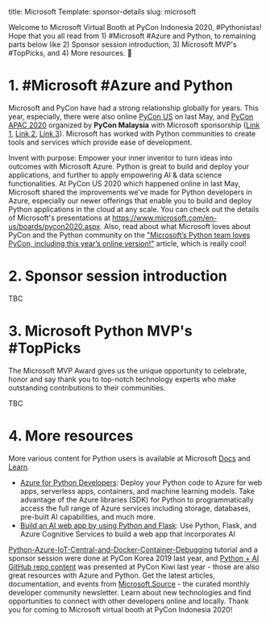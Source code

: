 title: Microsoft
Template: sponsor-details
slug: microsoft

Welcome to Microsoft Virtual Booth at PyCon Indonesia 2020, #Pythonistas! Hope that you all read from 1) #Microsoft #Azure and Python, to remaining parts below like 2) Sponsor session introduction, 3) Microsoft MVP's #TopPicks, and 4) More resources.  🐍

# 1. #Microsoft #Azure and Python

Microsoft and PyCon have had a strong relationship globally for years. This year, especially, there were also online [PyCon US](https://us.pycon.org/2020/sponsors/virtualexpohall/) on last May, and [PyCon APAC 2020](https://pycon.my/pycon-apac-2020-conference-talks/) organized by **PyCon Malaysia** with Microsoft sponsorship ([Link 1](https://www.facebook.com/mymsftdev/posts/3202382903148635), [Link 2](https://www.facebook.com/mymsftdev/videos/1244405782573677/), [Link 3](https://www.facebook.com/mymsftdev/posts/3217745064945752)). Microsoft has worked with Python communities to create tools and services which provide ease of development.

Invent with purpose: Empower your inner inventor to turn ideas into outcomes with Microsoft Azure. Python is great to build and deploy your applications, and further to apply empowering AI & data science functionalities. At PyCon US 2020 which happened online in last May, Microsoft shared the improvements we’ve made for Python developers in Azure, especially our newer offerings that enable you to build and deploy Python applications in the cloud at any scale. You can check out the details of Microsoft's presentations at https://www.microsoft.com/en-us/boards/pycon2020.aspx.
Also, read about what Microsoft loves about PyCon and the Python community on the ["Microsoft’s Python team loves PyCon, including this year’s online version!"](https://pycon.blogspot.com/2020/04/microsofts-python-team-loves-pycon.html) article, which is really cool!

# 2. Sponsor session introduction

TBC

# 3. Microsoft Python MVP's #TopPicks

The Microsoft MVP Award gives us the unique opportunity to celebrate, honor and say thank you to top-notch technology experts who make outstanding contributions to their communities. 

TBC

# 4. More resources

More various content for Python users is available at Microsoft [Docs](https://docs.microsoft.com/id-id/) and [Learn](https://docs.microsoft.com/id-id/learn/).
* [Azure for Python Developers](https://docs.microsoft.com/id-id/azure/developer/python/): Deploy your Python code to Azure for web apps, serverless apps, containers, and machine learning models. Take advantage of the Azure libraries (SDK) for Python to programmatically access the full range of Azure services including storage, databases, pre-built AI capabilities, and much more.
* [Build an AI web app by using Python and Flask](https://docs.microsoft.com/id-id/learn/modules/python-flask-build-ai-web-app/): Use Python, Flask, and Azure Cognitive Services to build a web app that incorporates AI

[Python-Azure-IoT-Central-and-Docker-Container-Debugging](https://gloveboxes.github.io/PyLab-2-Python-Azure-IoT-Central-and-Docker-Container-Debugging/) tutorial and a sponsor session were done at PyCon Korea 2019 last year, and [Python + AI GitHub repo content](https://github.com/apacdevpmmresources/NewZealand/tree/master/Python-AI) was presented at PyCon Kiwi last year - those are also great resources with Azure and Python.
Get the latest articles, documentation, and events from [Microsoft.Source](https://aka.ms/devAPAC) - the curated monthly developer community newsletter. Learn about new technologies and find opportunities to connect with other developers online and locally. Thank you for coming to Microsoft virtual booth at PyCon Indonesia 2020!